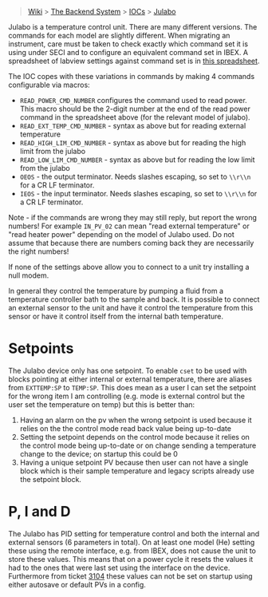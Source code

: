 > [Wiki](Home) > [The Backend System](The-Backend-System) > [IOCs](IOCs) > [Julabo](Julabo)

Julabo is a temperature control unit. There are many different versions. The commands for each model are slightly different. When migrating an instrument, care must be taken to check exactly which command set it is using under SECI and to configure an equivalent command set in IBEX. A spreadsheet of labview settings against command set is in [this spreadsheet](backend_system/IOCs/julabo_commands.xlsx).

The IOC copes with these variations in commands by making 4 commands configurable via macros:
- `READ_POWER_CMD_NUMBER` configures the command used to read power. This macro should be the 2-digit number at the end of the read power command in the spreadsheet above (for the relevant model of julabo).
- `READ_EXT_TEMP_CMD_NUMBER` - syntax as above but for reading external temperature
- `READ_HIGH_LIM_CMD_NUMBER` - syntax as above but for reading the high limit from the julabo
- `READ_LOW_LIM_CMD_NUMBER` - syntax as above but for reading the low limit from the julabo
- `OEOS` - the output terminator. Needs slashes escaping, so set to `\\r\\n` for a CR LF terminator.
- `IEOS` - the input terminator. Needs slashes escaping, so set to `\\r\\n` for a CR LF terminator.

Note - if the commands are wrong they may still reply, but report the wrong numbers! For example `IN_PV_02` can mean "read external temperature" or "read heater power" depending on the model of Julabo used. Do not assume that because there are numbers coming back they are necessarily the right numbers!

If none of the settings above allow you to connect to a unit try installing a null modem.

In general they control the temperature by pumping a fluid from a temperature controller bath to the sample and back. It is possible to connect an external sensor to the unit and have it control the temperature from this sensor or have it control itself from the internal bath temperature.

# Setpoints

The Julabo device only has one setpoint. To enable `cset` to be used with blocks pointing at either internal or external temperature, there are aliases from `EXTTEMP:SP` to `TEMP:SP`. This does mean as a user I can set the setpoint for the wrong item I am controlling (e.g. mode is external control but the user set the temperature on temp) but this is better than:

1. Having an alarm on the pv when the wrong setpoint is used because it relies on the the control mode read back value being up-to-date
1. Setting the setpoint depends on the control mode because it relies on the control mode being up-to-date or on change sending a temperature change to the device; on startup this could be 0
1. Having a unique setpoint PV because then user can not have a single block which is their sample temperature and legacy scripts already use the setpoint block.

# P, I and D

The Julabo has PID setting for temperature control and both the internal and external sensors (6 parameters in total). On at least one model (He) setting these using the remote interface, e.g. from IBEX, does not cause the unit to store these values. This means that on a power cycle it resets the values it had to the ones that were last set using the interface on the device. Furthermore from ticket [3104](https://github.com/ISISComputingGroup/IBEX/issues/3104) these values can not be set on startup using either autosave or default PVs in a config.
